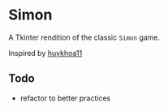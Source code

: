 # Simon

A Tkinter rendition of the classic `Simon` game.

Inspired by [huykhoa11](https://github.com/huykhoa11/Simon-Game)

## Todo

- refactor to better practices
